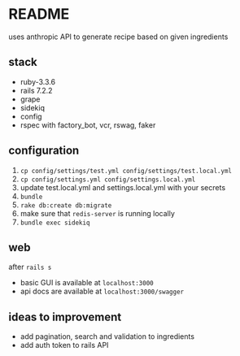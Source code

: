 # README

uses anthropic API to generate recipe based on given ingredients

## stack

  - ruby-3.3.6
  - rails 7.2.2
  - grape
  - sidekiq
  - config
  - rspec with factory_bot, vcr, rswag, faker

## configuration
  
1. `cp config/settings/test.yml config/settings/test.local.yml`
2. `cp config/settings.yml config/settings.local.yml`
3. update test.local.yml and settings.local.yml with your secrets
4. `bundle`
5. `rake db:create db:migrate`
6. make sure that `redis-server` is running locally
7. `bundle exec sidekiq`
 
## web

after `rails s`
- basic GUI is available at `localhost:3000`
- api docs are available at `localhost:3000/swagger`

## ideas to improvement

- add pagination, search and validation to ingredients
- add auth token to rails API
